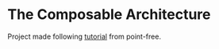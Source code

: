 # The Composable Architecture

Project made following [tutorial](https://pointfreeco.github.io/swift-composable-architecture/main/tutorials/meetcomposablearchitecture/) from point-free.
